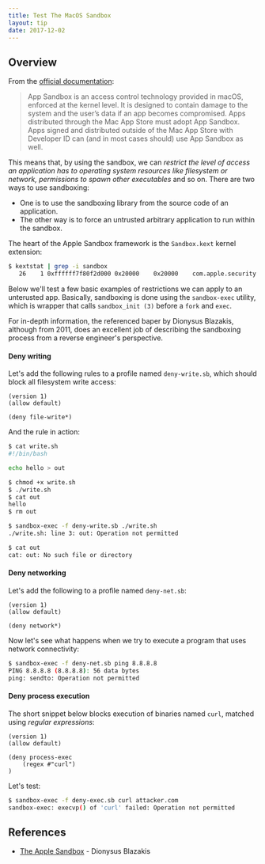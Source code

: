 ```yaml
---
title: Test The MacOS Sandbox
layout: tip
date: 2017-12-02
---
```


## Overview

From the [official documentation](https://developer.apple.com/library/content/documentation/Security/Conceptual/AppSandboxDesignGuide/AboutAppSandbox/AboutAppSandbox.html):

> App Sandbox is an access control technology provided in macOS, enforced at the kernel level. It is designed to contain damage to the system and the user’s data if an app becomes compromised. Apps distributed through the Mac App Store must adopt App Sandbox. Apps signed and distributed outside of the Mac App Store with Developer ID can (and in most cases should) use App Sandbox as well.

This means that, by using the sandbox, we can _restrict the level of access an application has to operating system resources like filesystem or network, permissions to spawn other executables_ and so on. There are two ways to use sandboxing:
* One is to use the sandboxing library from the source code of an application.
* The other way is to force an untrusted arbitrary application to run within the sandbox.

The heart of the Apple Sandbox framework is the ```Sandbox.kext``` kernel extension:
```bash
$ kextstat | grep -i sandbox
   26    1 0xffffff7f80f2d000 0x20000    0x20000    com.apple.security.sandbox (300.0) BBF405A2-CD8D-39C2-B577-251BE0978774 <25 22 16 7 6 5 4 3 2 1>
```

Below we'll test a few basic examples of restrictions we can apply to an unterusted app. Basically, sandboxing is done using the ```sandbox-exec``` utility, which is wrapper that calls ```sandbox_init (3)``` before a ```fork``` and ```exec```. 

For in-depth information, the referenced baper by Dionysus Blazakis, although from 2011, does an excellent job of describing the sandboxing process from a reverse engineer's perspective.

#### Deny writing

Let's add the following rules to a profile named ```deny-write.sb```, which should block all filesystem write access:

```
(version 1) 
(allow default)

(deny file-write*)
```

And the rule in action:

```bash
$ cat write.sh
#!/bin/bash

echo hello > out

$ chmod +x write.sh
$ ./write.sh
$ cat out
hello
$ rm out

$ sandbox-exec -f deny-write.sb ./write.sh
./write.sh: line 3: out: Operation not permitted

$ cat out
cat: out: No such file or directory
```

#### Deny networking

Let's add the following to a profile named ```deny-net.sb```:
```
(version 1)
(allow default)

(deny network*)
```

Now let's see what happens when we try to execute a program that uses network connectivity:

```bash
$ sandbox-exec -f deny-net.sb ping 8.8.8.8
PING 8.8.8.8 (8.8.8.8): 56 data bytes
ping: sendto: Operation not permitted
```

#### Deny process execution

The short snippet below blocks execution of binaries named ```curl```, matched using _regular expressions_:
```
(version 1)
(allow default)

(deny process-exec
    (regex #"curl")
)
```

Let's test:

```bash
$ sandbox-exec -f deny-exec.sb curl attacker.com
sandbox-exec: execvp() of 'curl' failed: Operation not permitted
```

## References
* [The Apple Sandbox](https://www.exploit-db.com/docs/english/16031-the-apple-sandbox.pdf) - Dionysus Blazakis
